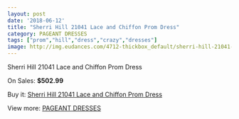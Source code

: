 ```yaml
---
layout: post
date: '2018-06-12'
title: "Sherri Hill 21041 Lace and Chiffon Prom Dress"
category: PAGEANT DRESSES
tags: ["prom","hill","dress","crazy","dresses"]
image: http://img.eudances.com/4712-thickbox_default/sherri-hill-21041-lace-and-chiffon-prom-dress.jpg
---
```

Sherri Hill 21041 Lace and Chiffon Prom Dress

On Sales: **$502.99**
<a href="https://www.eudances.com/en/pageant-dresses/1589-sherri-hill-21041-lace-and-chiffon-prom-dress.html"><amp-img layout="responsive" width="600" height="600" src="//img.eudances.com/4712-thickbox_default/sherri-hill-21041-lace-and-chiffon-prom-dress.jpg" alt="Sherri Hill 21041 Lace and Chiffon Prom Dress 0" /></a>
<a href="https://www.eudances.com/en/pageant-dresses/1589-sherri-hill-21041-lace-and-chiffon-prom-dress.html"><amp-img layout="responsive" width="600" height="600" src="//img.eudances.com/4713-thickbox_default/sherri-hill-21041-lace-and-chiffon-prom-dress.jpg" alt="Sherri Hill 21041 Lace and Chiffon Prom Dress 1" /></a>

Buy it: [Sherri Hill 21041 Lace and Chiffon Prom Dress](https://www.eudances.com/en/pageant-dresses/1589-sherri-hill-21041-lace-and-chiffon-prom-dress.html "Sherri Hill 21041 Lace and Chiffon Prom Dress")

View more: [PAGEANT DRESSES](https://www.eudances.com/en/16-pageant-dresses "PAGEANT DRESSES")